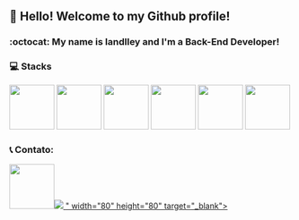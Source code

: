 ## 👋 Hello! Welcome to my Github profile!
### :octocat: My name is Iandlley and I'm a Back-End Developer!




### :computer: Stacks

<img src="https://cdn.jsdelivr.net/gh/devicons/devicon/icons/java/java-original-wordmark.svg" width="80" height="80"/> <img src="https://cdn.jsdelivr.net/gh/devicons/devicon/icons/javascript/javascript-original.svg" width="80" height="80"/> <img src="https://cdn.jsdelivr.net/gh/devicons/devicon/icons/html5/html5-original-wordmark.svg" width="80" height="80"/> <img src="https://cdn.jsdelivr.net/gh/devicons/devicon/icons/css3/css3-original-wordmark.svg" width="80" height="80"/> <img src="https://cdn.jsdelivr.net/gh/devicons/devicon/icons/mysql/mysql-original-wordmark.svg" width="80" height="80"/> <img src="https://cdn.jsdelivr.net/gh/devicons/devicon/icons/mongodb/mongodb-original-wordmark.svg" width="80" height="80"/>


### :telephone_receiver: Contato:

<div>
<a href="https://www.linkedin.com/in/iandlley-webdeveloper/" target="_blank"><img src="https://cdn.jsdelivr.net/gh/devicons/devicon/icons/linkedin/linkedin-original.svg" width="80" height="80" target="_blank"></a><a href="https://www.facebook.com/profile.php?id=100009538581015" target="_blank"><img src="<img src="https://cdn.jsdelivr.net/gh/devicons/devicon/icons/facebook/facebook-original.svg" />
" width="80" height="80" target="_blank"></a>
  
  
</div>


